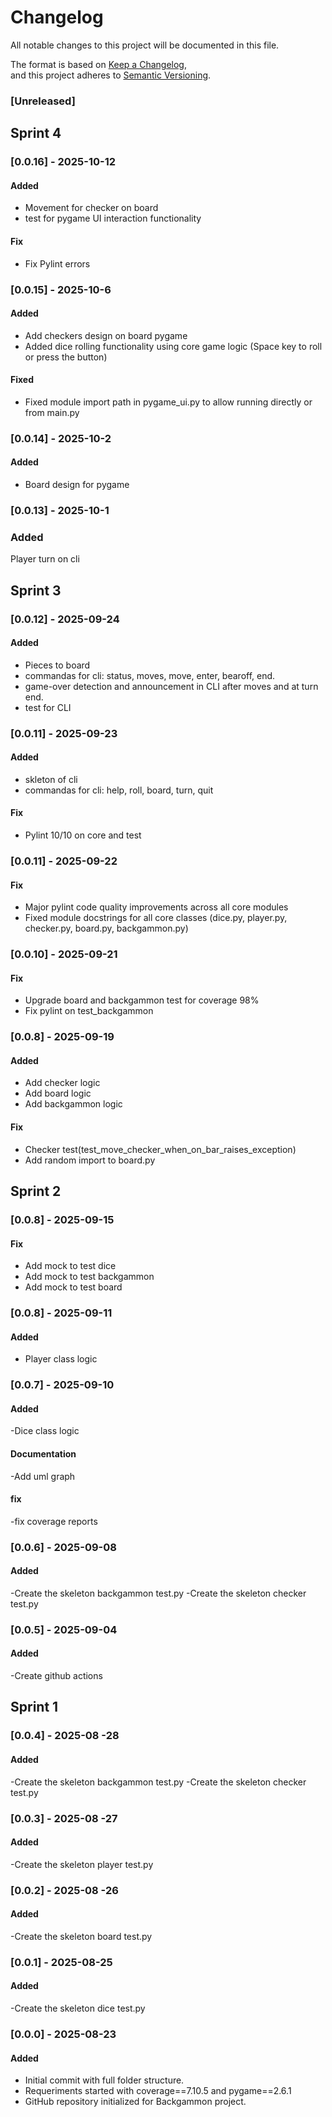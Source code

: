 # Changelog

All notable changes to this project will be documented in this file.

The format is based on [Keep a Changelog](https://keepachangelog.com/en/1.1.0/),  
and this project adheres to [Semantic Versioning](https://semver.org/spec/v2.0.0.html).

### [Unreleased]

## Sprint 4

### [0.0.16] - 2025-10-12

#### Added

- Movement for checker on board
- test for pygame UI interaction functionality

#### Fix

- Fix Pylint errors

### [0.0.15] - 2025-10-6

#### Added

- Add checkers design on board pygame
- Added dice rolling functionality using core game logic (Space key to roll or press the button)

#### Fixed

- Fixed module import path in pygame_ui.py to allow running directly or from main.py

### [0.0.14] - 2025-10-2

#### Added

- Board design for pygame

### [0.0.13] - 2025-10-1

### Added

Player turn on cli

## Sprint 3

### [0.0.12] - 2025-09-24

#### Added

- Pieces to board
- commandas for cli: status, moves, move, enter, bearoff, end.
- game-over detection and announcement in CLI after moves and at turn end.
- test for CLI

### [0.0.11] - 2025-09-23

#### Added

- skleton of cli
- commandas for cli: help, roll, board, turn, quit

#### Fix

- Pylint 10/10 on core and test

### [0.0.11] - 2025-09-22

#### Fix

- Major pylint code quality improvements across all core modules
- Fixed module docstrings for all core classes (dice.py, player.py, checker.py, board.py, backgammon.py)

### [0.0.10] - 2025-09-21

#### Fix

- Upgrade board and backgammon test for coverage 98%
- Fix pylint on test_backgammon

### [0.0.8] - 2025-09-19

#### Added

- Add checker logic
- Add board logic
- Add backgammon logic

#### Fix

- Checker test(test_move_checker_when_on_bar_raises_exception)
- Add random import to board.py

## Sprint 2

### [0.0.8] - 2025-09-15

#### Fix

- Add mock to test dice
- Add mock to test backgammon
- Add mock to test board

### [0.0.8] - 2025-09-11

#### Added

- Player class logic

### [0.0.7] - 2025-09-10

#### Added

-Dice class logic

#### Documentation

-Add uml graph

#### fix

-fix coverage reports

### [0.0.6] - 2025-09-08

#### Added

-Create the skeleton backgammon test.py
-Create the skeleton checker test.py

### [0.0.5] - 2025-09-04

#### Added

-Create github actions

## Sprint 1

### [0.0.4] - 2025-08 -28

#### Added

-Create the skeleton backgammon test.py
-Create the skeleton checker test.py

### [0.0.3] - 2025-08 -27

#### Added

-Create the skeleton player test.py

### [0.0.2] - 2025-08 -26

#### Added

-Create the skeleton board test.py

### [0.0.1] - 2025-08-25

#### Added

-Create the skeleton dice test.py

### [0.0.0] - 2025-08-23

#### Added

- Initial commit with full folder structure.
- Requeriments started with coverage==7.10.5 and pygame==2.6.1
- GitHub repository initialized for Backgammon project.
